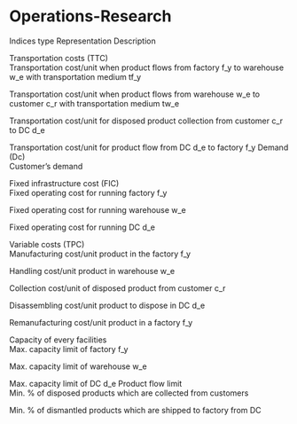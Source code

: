 # Operations-Research
Indices type	Representation	Description

Transportation costs (TTC)	 
Transportation cost/unit when product flows from factory f_y to warehouse w_e with transportation medium tf_y
	 
Transportation cost/unit when product flows from warehouse w_e to customer c_r with transportation medium tw_e
	 
Transportation cost/unit for disposed product collection from customer c_r to DC d_e 
	 
Transportation cost/unit for product flow from DC d_e to factory f_y
Demand (Dc)	 
Customer’s demand

Fixed infrastructure cost  (FIC)	 
Fixed operating cost for running factory f_y
	 
Fixed operating cost for running warehouse w_e
	 
Fixed operating cost for running DC d_e



Variable costs
(TPC)	 
Manufacturing cost/unit product in the factory f_y
	 
Handling cost/unit product in warehouse w_e
	 
Collection cost/unit of disposed product from customer c_r
	 
Disassembling cost/unit product to dispose in DC d_e
	 
Remanufacturing cost/unit product in a factory f_y 

Capacity of every facilities	 
Max. capacity limit of factory f_y
	 
Max. capacity limit of warehouse w_e
	 
Max. capacity limit of DC d_e
Product flow limit	 
Min. % of disposed products which are collected from customers 
	 
Min. % of dismantled products which are shipped to factory from DC
